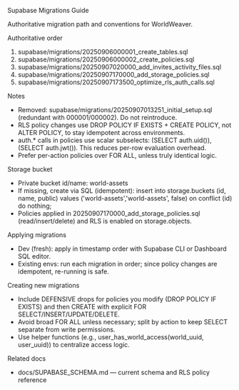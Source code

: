 Supabase Migrations Guide

Authoritative migration path and conventions for WorldWeaver.

Authoritative order
1) supabase/migrations/20250906000001_create_tables.sql
2) supabase/migrations/20250906000002_create_policies.sql
3) supabase/migrations/20250907020000_add_invites_activity_files.sql
4) supabase/migrations/20250907170000_add_storage_policies.sql
5) supabase/migrations/20250907173500_optimize_rls_auth_calls.sql

Notes
- Removed: supabase/migrations/20250907013251_initial_setup.sql (redundant with 000001/000002). Do not reintroduce.
- RLS policy changes use DROP POLICY IF EXISTS + CREATE POLICY, not ALTER POLICY, to stay idempotent across environments.
- auth.* calls in policies use scalar subselects: (SELECT auth.uid()), (SELECT auth.jwt()). This reduces per-row evaluation overhead.
- Prefer per-action policies over FOR ALL, unless truly identical logic.

Storage bucket
- Private bucket id/name: world-assets
- If missing, create via SQL (idempotent):
  insert into storage.buckets (id, name, public)
  values ('world-assets','world-assets', false)
  on conflict (id) do nothing;
- Policies applied in 20250907170000_add_storage_policies.sql (read/insert/delete) and RLS is enabled on storage.objects.

Applying migrations
- Dev (fresh): apply in timestamp order with Supabase CLI or Dashboard SQL editor.
- Existing envs: run each migration in order; since policy changes are idempotent, re-running is safe.

Creating new migrations
- Include DEFENSIVE drops for policies you modify (DROP POLICY IF EXISTS) and then CREATE with explicit FOR SELECT/INSERT/UPDATE/DELETE.
- Avoid broad FOR ALL unless necessary; split by action to keep SELECT separate from write permissions.
- Use helper functions (e.g., user_has_world_access(world_uuid, user_uuid)) to centralize access logic.

Related docs
- docs/SUPABASE_SCHEMA.md — current schema and RLS policy reference

